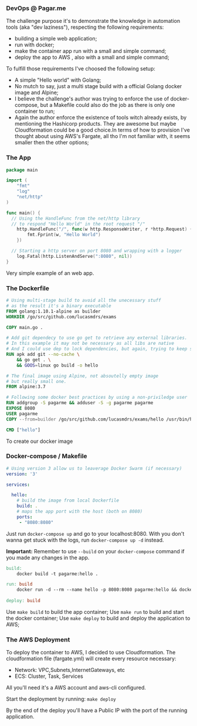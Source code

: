 ### DevOps @ Pagar.me

The challenge purpose it's to demonstrate the knowledge in automation tools (aka "dev laziness"), respecting the following requirements:

 - building a simple web application;
 - run with docker;
 - make the container app run with a small and simple command;
 - deploy the app to AWS , also with a small and simple command;

To fulfill those requirements I've choosed the following setup:

 - A simple "Hello world" with Golang;
 - No mutch to say, just a multi stage build with a official Golang docker image and Alpine;
 - I believe the challenge's author was trying to enforce the use of docker-compose, but a Makefile could also do the job as there is only one container to run;
 - Again the author enforce the existence of tools witch already exists, by mentioning the Hashicorp products. They are awesome but maybe Cloudformation could be a good choice.In terms of how to provision I've thought about using AWS's Fargate, all tho I'm not familiar with, it seems smaller then the other options;

### The App
```go
package main

import (
	"fmt"
	"log"
	"net/http"
)

func main() {
  // Using the HandleFunc from the net/http library
  // to respond "Hello World" in the root request "/"
	http.HandleFunc("/", func(w http.ResponseWriter, r *http.Request) {
		fmt.Fprint(w, "Hello World")
	})

  // Starting a http server on port 8080 and wrapping with a logger
	log.Fatal(http.ListenAndServe(":8080", nil))
}
```

Very simple example of an web app.

### The Dockerfile

```Dockerfile
# Using multi-stage build to avoid all the unecessary stuff
# as the result it's a binary executable
FROM golang:1.10.1-alpine as builder
WORKDIR /go/src/github.com/lucasmdrs/exams

COPY main.go .

# Add git dependecy to use go get to retrieve any external libraries.
# In this example it may not be necessary as all libs are native
# And I could use dep to lock dependencies, but again, trying to keep simple.
RUN apk add git --no-cache \
    && go get . \
    && GOOS=linux go build -o hello

# The final image using Alpine, not absoutelly empty image
# but really small one.
FROM alpine:3.7

# Following some docker best practices by using a non-priviledge user
RUN addgroup -S pagarme && adduser -S -g pagarme pagarme
EXPOSE 8080
USER pagarme
COPY --from=builder /go/src/github.com/lucasmdrs/exams/hello /usr/bin/hello

CMD ["hello"]
```

To create our docker image

### Docker-compose / Makefile
```yaml
# Using version 3 allow us to leaverage Docker Swarm (if necessary)
version: '3'

services:

  hello:
    # build the image from local Dockerfile
    build: .
    # maps the app port with the host (both on 8080)
    ports:
     - "8080:8080"
```

Just run `docker-compose up` and go to your localhost:8080.
With you don't wanna get stuck with the logs, run `docker-compose up -d` instead.

**Important:** Remember to use `--build` on your `docker-compose` command if you made any changes in the app.

```Makefile
build:
	docker build -t pagarme:hello .

run: build
	docker run -d --rm --name hello -p 8080:8080 pagarme:hello && docker logs -f hello
  
deploy: build
```

Use `make build` to build the app container;
Use `make run` to build and start the docker container;
Use `make deploy` to build and deploy the application to AWS;

### The AWS Deployment

To deploy the container to AWS, I decided to use Cloudformation. The cloudformation file (fargate.yml) will create every resource necessary:
- Network: VPC,Subnets,InternetGateways, etc
- ECS: Cluster, Task, Services

All you'll need it's a AWS account and aws-cli configured.

Start the deployment by running:
`make deploy`

By the end of the deploy you'll have a Public IP with the port of the running application.

